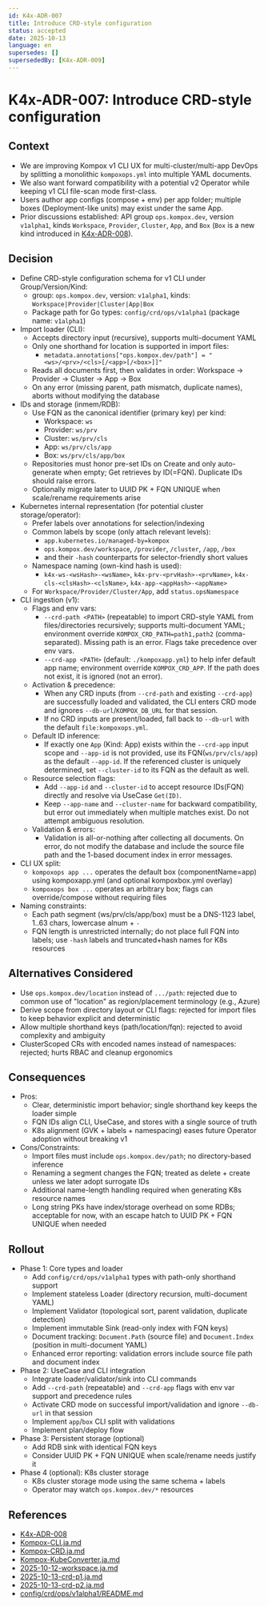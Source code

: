 ```yaml
---
id: K4x-ADR-007
title: Introduce CRD-style configuration
status: accepted
date: 2025-10-13
language: en
supersedes: []
supersededBy: [K4x-ADR-009]
---
```

# K4x-ADR-007: Introduce CRD-style configuration

## Context

- We are improving Kompox v1 CLI UX for multi-cluster/multi-app DevOps by splitting a monolithic `kompoxops.yml` into multiple YAML documents.
- We also want forward compatibility with a potential v2 Operator while keeping v1 CLI file-scan mode first-class.
- Users author app configs (compose + env) per app folder; multiple boxes (Deployment-like units) may exist under the same App.
- Prior discussions established: API group `ops.kompox.dev`, version `v1alpha1`, kinds `Workspace`, `Provider`, `Cluster`, `App`, and `Box` (`Box` is a new kind introduced in [K4x-ADR-008]).

## Decision

- Define CRD-style configuration schema for v1 CLI under Group/Version/Kind:
  - group: `ops.kompox.dev`, version: `v1alpha1`, kinds: `Workspace|Provider|Cluster|App|Box`
  - Package path for Go types: `config/crd/ops/v1alpha1` (package name: `v1alpha1`)
- Import loader (CLI):
  - Accepts directory input (recursive), supports multi-document YAML
  - Only one shorthand for location is supported in import files:
    - `metadata.annotations["ops.kompox.dev/path"] = "<ws>/<prv>/<cls>[/<app>[/<box>]]"`
  - Reads all documents first, then validates in order: Workspace → Provider → Cluster → App → Box
  - On any error (missing parent, path mismatch, duplicate names), aborts without modifying the database
- IDs and storage (inmem/RDB):
  - Use FQN as the canonical identifier (primary key) per kind:
    - Workspace: `ws`
    - Provider: `ws/prv`
    - Cluster: `ws/prv/cls`
    - App: `ws/prv/cls/app`
    - Box: `ws/prv/cls/app/box`
  - Repositories must honor pre-set IDs on Create and only auto-generate when empty; Get retrieves by ID(=FQN). Duplicate IDs should raise errors.
  - Optionally migrate later to UUID PK + FQN UNIQUE when scale/rename requirements arise
- Kubernetes internal representation (for potential cluster storage/operator):
  - Prefer labels over annotations for selection/indexing
  - Common labels by scope (only attach relevant levels):
    - `app.kubernetes.io/managed-by=kompox`
    - `ops.kompox.dev/workspace`, `/provider`, `/cluster`, `/app`, `/box`
    - and their `-hash` counterparts for selector-friendly short values
  - Namespace naming (own-kind hash is used):
    - `k4x-ws-<wsHash>-<wsName>`, `k4x-prv-<prvHash>-<prvName>`, `k4x-cls-<clsHash>-<clsName>`, `k4x-app-<appHash>-<appName>`
  - For `Workspace/Provider/Cluster/App`, add `status.opsNamespace`
- CLI ingestion (v1):
  - Flags and env vars:
    - `--crd-path <PATH>` (repeatable) to import CRD-style YAML from files/directories recursively; supports multi-document YAML; environment override `KOMPOX_CRD_PATH=path1,path2` (comma-separated). Missing path is an error. Flags take precedence over env vars.
    - `--crd-app <PATH>` (default: `./kompoxapp.yml`) to help infer default app name; environment override `KOMPOX_CRD_APP`. If the path does not exist, it is ignored (not an error).
  - Activation & precedence:
    - When any CRD inputs (from `--crd-path` and existing `--crd-app`) are successfully loaded and validated, the CLI enters CRD mode and ignores `--db-url`/`KOMPOX_DB_URL` for that session.
    - If no CRD inputs are present/loaded, fall back to `--db-url` with the default `file:kompoxops.yml`.
  - Default ID inference:
    - If exactly one `App` (Kind: App) exists within the `--crd-app` input scope and `--app-id` is not provided, use its FQN(`ws/prv/cls/app`) as the default `--app-id`. If the referenced cluster is uniquely determined, set `--cluster-id` to its FQN as the default as well.
  - Resource selection flags:
    - Add `--app-id` and `--cluster-id` to accept resource IDs(FQN) directly and resolve via UseCase `Get(ID)`.
    - Keep `--app-name` and `--cluster-name` for backward compatibility, but error out immediately when multiple matches exist. Do not attempt ambiguous resolution.
  - Validation & errors:
    - Validation is all-or-nothing after collecting all documents. On error, do not modify the database and include the source file path and the 1-based document index in error messages.
- CLI UX split:
  - `kompoxops app ...` operates the default box (componentName=app) using kompoxapp.yml (and optional kompoxbox.yml overlay)
  - `kompoxops box ...` operates an arbitrary box; flags can override/compose without requiring files
- Naming constraints:
  - Each path segment (ws/prv/cls/app/box) must be a DNS-1123 label, 1..63 chars, lowercase alnum + `-`
  - FQN length is unrestricted internally; do not place full FQN into labels; use `-hash` labels and truncated+hash names for K8s resources

## Alternatives Considered

- Use `ops.kompox.dev/location` instead of `.../path`: rejected due to common use of "location" as region/placement terminology (e.g., Azure)
- Derive scope from directory layout or CLI flags: rejected for import files to keep behavior explicit and deterministic
- Allow multiple shorthand keys (path/location/fqn): rejected to avoid complexity and ambiguity
- ClusterScoped CRs with encoded names instead of namespaces: rejected; hurts RBAC and cleanup ergonomics

## Consequences

- Pros:
  - Clear, deterministic import behavior; single shorthand key keeps the loader simple
  - FQN IDs align CLI, UseCase, and stores with a single source of truth
  - K8s alignment (GVK + labels + namespacing) eases future Operator adoption without breaking v1
- Cons/Constraints:
  - Import files must include `ops.kompox.dev/path`; no directory-based inference
  - Renaming a segment changes the FQN; treated as delete + create unless we later adopt surrogate IDs
  - Additional name-length handling required when generating K8s resource names
  - Long string PKs have index/storage overhead on some RDBs; acceptable for now, with an escape hatch to UUID PK + FQN UNIQUE when needed

## Rollout

- Phase 1: Core types and loader
  - Add `config/crd/ops/v1alpha1` types with path-only shorthand support
  - Implement stateless Loader (directory recursion, multi-document YAML)
  - Implement Validator (topological sort, parent validation, duplicate detection)
  - Implement immutable Sink (read-only index with FQN keys)
  - Document tracking: `Document.Path` (source file) and `Document.Index` (position in multi-document YAML)
  - Enhanced error reporting: validation errors include source file path and document index
- Phase 2: UseCase and CLI integration
  - Integrate loader/validator/sink into CLI commands
  - Add `--crd-path` (repeatable) and `--crd-app` flags with env var support and precedence rules
  - Activate CRD mode on successful import/validation and ignore `--db-url` in that session
  - Implement `app`/`box` CLI split with validations
  - Implement plan/deploy flow
- Phase 3: Persistent storage (optional)
  - Add RDB sink with identical FQN keys
  - Consider UUID PK + FQN UNIQUE when scale/rename needs justify it
- Phase 4 (optional): K8s cluster storage
  - K8s cluster storage mode using the same schema + labels
  - Operator may watch `ops.kompox.dev/*` resources

## References

- [K4x-ADR-008]
- [Kompox-CLI.ja.md]
- [Kompox-CRD.ja.md]
- [Kompox-KubeConverter.ja.md]
- [2025-10-12-workspace.ja.md]
- [2025-10-13-crd-p1.ja.md]
- [2025-10-13-crd-p2.ja.md]
- [config/crd/ops/v1alpha1/README.md]

[K4x-ADR-008]: ./K4x-ADR-008.md
[Kompox-CLI.ja.md]: ../v1/Kompox-CLI.ja.md
[Kompox-CRD.ja.md]: ../v1/Kompox-CRD.ja.md
[Kompox-KubeConverter.ja.md]: ../v1/Kompox-KubeConverter.ja.md
[2025-10-12-workspace.ja.md]: ../../../_dev/tasks/2025-10-12-workspace.ja.md
[2025-10-13-crd-p1.ja.md]: ../../../_dev/tasks/2025-10-13-crd-p1.ja.md
[2025-10-13-crd-p2.ja.md]: ../../../_dev/tasks/2025-10-13-crd-p2.ja.md
[config/crd/ops/v1alpha1/README.md]: ../../../config/crd/ops/v1alpha1/README.md
